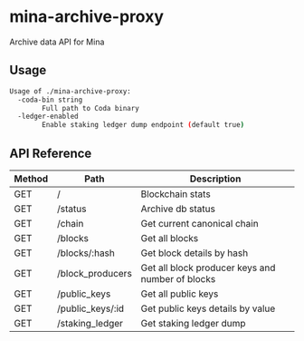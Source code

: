 # mina-archive-proxy

Archive data API for Mina

## Usage

```bash
Usage of ./mina-archive-proxy:
  -coda-bin string
    	Full path to Coda binary
  -ledger-enabled
    	Enable staking ledger dump endpoint (default true)
```

## API Reference

| Method | Path             | Description
|--------|------------------|---------------------------------------------------
| GET    | /                | Blockchain stats
| GET    | /status          | Archive db status
| GET    | /chain           | Get current canonical chain
| GET    | /blocks          | Get all blocks
| GET    | /blocks/:hash    | Get block details by hash
| GET    | /block_producers | Get all block producer keys and number of blocks
| GET    | /public_keys     | Get all public keys
| GET    | /public_keys/:id | Get public keys details by value
| GET    | /staking_ledger  | Get staking ledger dump